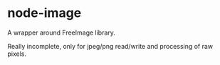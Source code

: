 node-image
==========
A wrapper around FreeImage library.

Really incomplete, only for jpeg/png read/write and processing of raw pixels.
